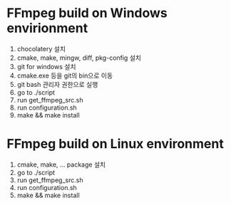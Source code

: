 # FFmpeg build on Windows envirionment
1. chocolatery 설치
2. cmake, make, mingw, diff, pkg-config 설치
3. git for windows 설치
4. cmake.exe 등을 git의 bin으로 이동
5. git bash 관리자 권한으로 실행
6. go to ./script
7. run get_ffmpeg_src.sh
8. run configuration.sh
9. make && make install

# FFmpeg build on Linux environment
1. cmake, make, ... package 설치
2. go to ./script
3. run get_ffmpeg_src.sh
4. run configuration.sh
5. make && make install
